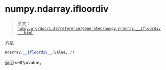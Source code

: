 # numpy.ndarray.__ifloordiv__

> 原文：[`numpy.org/doc/1.26/reference/generated/numpy.ndarray.__ifloordiv__.html`](https://numpy.org/doc/1.26/reference/generated/numpy.ndarray.__ifloordiv__.html)

方法

```py
ndarray.__ifloordiv__(value, /)
```

返回 self//=value。
